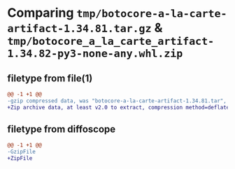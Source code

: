 # Comparing `tmp/botocore-a-la-carte-artifact-1.34.81.tar.gz` & `tmp/botocore_a_la_carte_artifact-1.34.82-py3-none-any.whl.zip`

## filetype from file(1)

```diff
@@ -1 +1 @@
-gzip compressed data, was "botocore-a-la-carte-artifact-1.34.81.tar", last modified: Wed Apr 10 00:59:50 2024, max compression
+Zip archive data, at least v2.0 to extract, compression method=deflate
```

## filetype from diffoscope

```diff
@@ -1 +1 @@
-GzipFile
+ZipFile
```

